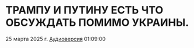 # ТРАМПУ И ПУТИНУ ЕСТЬ ЧТО ОБСУЖДАТЬ ПОМИМО УКРАИНЫ.

25 марта 2025 г. [Аудиоверсия](https://www.youtube.com/watch?v=DnlvdizzLxg) 01:09:00
